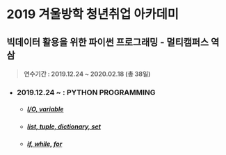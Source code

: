 # 2019 겨울방학 청년취업 아카데미
## 빅데이터 활용을 위한 파이썬 프로그래밍 - 멀티캠퍼스 역삼
> #### 연수기간 : 2019.12.24 ~ 2020.02.18 (총 38일)

* ### 2019.12.24 ~ : PYTHON PROGRAMMING
  - ##### [I/O, variable](https://github.com/samuel950523/winter_python/tree/master/p1224)
  - ##### [list, tuple, dictionary, set](https://github.com/samuel950523/winter_python/tree/master/p1226)
  - ##### [if, while, for](https://github.com/samuel950523/winter_python/tree/master/p1227)
